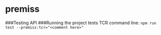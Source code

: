 # premiss
###Testing API
###Running the project tests
TCR command line: `npm run test --premiss:tcr="<comment here>"`

